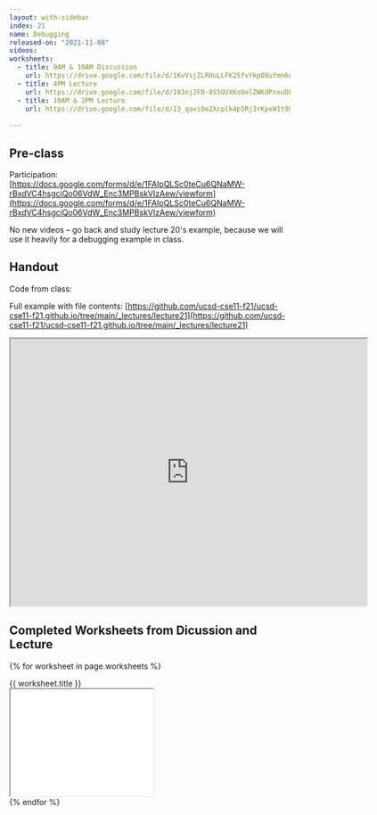 ```yaml
---
layout: with-sidebar
index: 21
name: Debugging
released-on: "2021-11-08"
videos:
worksheets:
  - title: 9AM & 10AM Discussion
    url: https://drive.google.com/file/d/1KvVsjZLRUuLLFK25fvYkpO8ufmn6nNNm
  - title: 4PM Lecture
    url: https://drive.google.com/file/d/103nj2FD-8S5OVXKoOelZWKdPnxuDL8Gx
  - title: 10AM & 2PM Lecture
    url: https://drive.google.com/file/d/13_qavi9e2Xcplk4p5Rj3rKpxW1t9Gjud
    
---
```


## Pre-class

Participation: [https://docs.google.com/forms/d/e/1FAIpQLSc0teCu6QNaMW-rBxdVC4hsgciQo06VdW_Enc3MPBskVIzAew/viewform](https://docs.google.com/forms/d/e/1FAIpQLSc0teCu6QNaMW-rBxdVC4hsgciQo06VdW_Enc3MPBskVIzAew/viewform)

No new videos – go back and study lecture 20's example, because we will use it
heavily for a debugging example in class.

## Handout

Code from class:

<script src="https://emgithub.com/embed.js?target=https%3A%2F%2Fgithub.com%2Fucsd-cse11-f21%2Fucsd-cse11-f21.github.io%2Fblob%2Fmain%2F_lectures%2Flecture21%2FRegionMain.java&style=github&showBorder=on&showLineNumbers=on&showFileMeta=on&showCopy=on"></script>

Full example with file contents: [https://github.com/ucsd-cse11-f21/ucsd-cse11-f21.github.io/tree/main/_lectures/lecture21](https://github.com/ucsd-cse11-f21/ucsd-cse11-f21.github.io/tree/main/_lectures/lecture21)

<iframe src="https://drive.google.com/file/d/1pd83LKLW-MEYVhGx3xB-8YJpqkXEhBnt/preview" width="640" height="480" allow="autoplay"></iframe>

## Completed Worksheets from Dicussion and Lecture

{% for worksheet in page.worksheets %}
<div class="worksheetBox">
{{ worksheet.title }}
<br>
<iframe src="{{ worksheet.url }}/preview" width="256" height="192" allow="autoplay"></iframe>
</div>
{% endfor %}
